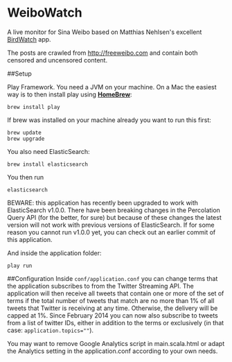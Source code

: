 WeiboWatch
==========

A live monitor for Sina Weibo based on Matthias Nehlsen's excellent <a href="https://github.com/matthiasn/BirdWatch">BirdWatch</a> app.

The posts are crawled from http://freeweibo.com and contain both censored and uncensored content.

##Setup

Play Framework. You need a JVM on your machine. On a Mac the easiest way is to then install play using **[HomeBrew](http://brew.sh)**: 
 
    brew install play
    
If brew was installed on your machine already you want to run this first: 

    brew update
    brew upgrade

You also need ElasticSearch:
 
    brew install elasticsearch

    
You then run

    elasticsearch

BEWARE: this application has recently been upgraded to work with ElasticSearch v1.0.0. There have been breaking changes in the Percolation Query API (for the better, for sure) but because of these changes the latest version will not work with previous versions of ElasticSearch. If for some reason you cannot run v1.0.0 yet, you can check out an earlier commit of this application.
    
And inside the application folder:
    
    play run

##Configuration
Inside `conf/application.conf` you can change terms that the application subscribes to from the Twitter Streaming API. The application will then receive all tweets that contain one or more of the set of terms if the total number of tweets that match are no more than 1% of all tweets that Twitter is receiving at any time. Otherwise, the delivery will be capped at 1%. Since February 2014 you can now also subscribe to tweets from a list of twitter IDs, either in addition to the terms or exclusively (in that case: `application.topics=""`).

You may want to remove Google Analytics script in main.scala.html or adapt the Analytics setting in the application.conf according to your own needs.
